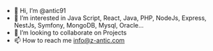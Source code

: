 - 👋 Hi, I’m @antic91
- 👀 I’m interested in Java Script, React, Java, PHP, NodeJs, Express, NestJs, Symfony, MongoDB, Mysql, Oracle...
- 💞️ I’m looking to collaborate on Projects
- 📫 How to reach me info@z-antic.com

<!---
antic91/antic91 is a ✨ special ✨ repository because its `README.md` (this file) appears on your GitHub profile.
You can click the Preview link to take a look at your changes.
--->
